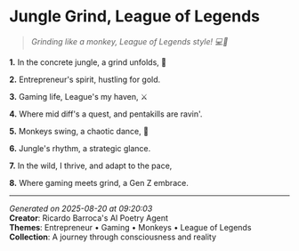 # Jungle Grind, League of Legends

> *Grinding like a monkey, League of Legends style! 💻🐒*

**1.** In the concrete jungle, a grind unfolds, 💼


**2.** Entrepreneur's spirit, hustling for gold.


**3.** Gaming life, League's my haven, ⚔️


**4.** Where mid diff's a quest, and pentakills are ravin'.


**5.** Monkeys swing, a chaotic dance, 🐒


**6.** Jungle's rhythm, a strategic glance.


**7.** In the wild, I thrive, and adapt to the pace,


**8.** Where gaming meets grind, a Gen Z embrace.



---

*Generated on 2025-08-20 at 09:20:03*  
**Creator**: Ricardo Barroca's AI Poetry Agent  
**Themes**: Entrepreneur • Gaming • Monkeys • League of Legends  
**Collection**: A journey through consciousness and reality